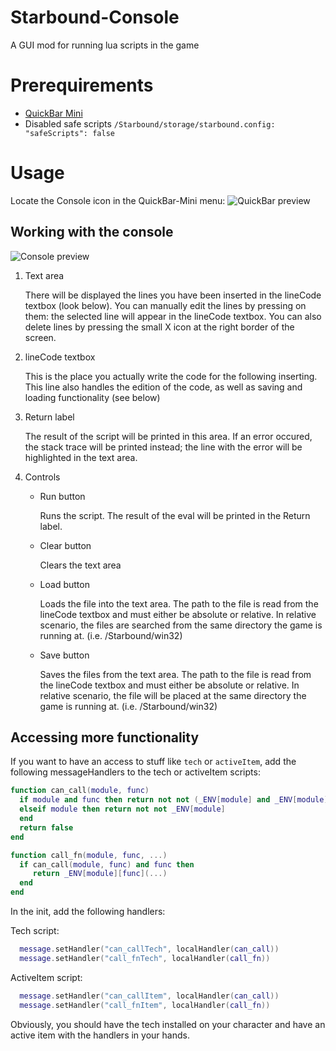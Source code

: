 # Starbound-Console
A GUI mod for running lua scripts in the game

# Prerequirements
* [QuickBar Mini](https://github.com/Silverfeelin/Starbound-Quickbar-Mini "Starbound-QuickBar-Mini")
* Disabled safe scripts
   ``/Starbound/storage/starbound.config: "safeScripts": false``

# Usage
Locate the Console icon in the QuickBar-Mini menu:
![QuickBar preview](https://i.imgur.com/Q7tA1J2.png)

## Working with the console
![Console preview](https://i.imgur.com/F3qFiZo.png)

1. Text area

   There will be displayed the lines you have been inserted in the lineCode textbox (look below). You can manually edit the lines by pressing on them: the selected line will appear in the lineCode textbox. You can also delete lines by pressing the small X icon at the right border of the screen.
2. lineCode textbox

   This is the place you actually write the code for the following inserting. This line also handles the edition of the code, as well as saving and loading functionality (see below)
3. Return label

   The result of the script will be printed in this area. If an error occured, the stack trace will be printed instead; the line with the error will be highlighted in the text area.
4. Controls

   * Run button
   
      Runs the script. The result of the eval will be printed in the Return label.
   * Clear button
   
      Clears the text area
   * Load button
   
      Loads the file into the text area. The path to the file is read from the lineCode textbox and must either be absolute or relative. In relative scenario, the files are searched from the same directory the game is running at. (i.e. /Starbound/win32)
   * Save button
   
      Saves the files from the text area. The path to the file is read from the lineCode textbox and must either be absolute or relative. In relative scenario, the file will be placed at the same directory the game is running at. (i.e. /Starbound/win32)
      
 ## Accessing more functionality
 
 If you want to have an access to stuff like ``tech`` or ``activeItem``, add the following messageHandlers to the tech or activeItem scripts:

 ```lua
function can_call(module, func)
   if module and func then return not not (_ENV[module] and _ENV[module][func])
   elseif module then return not not _ENV[module] 
   end 
   return false
end

function call_fn(module, func, ...)
   if can_call(module, func) and func then 
      return _ENV[module][func](...)
   end
end
```

In the init, add the following handlers:

Tech script:

```lua
  message.setHandler("can_callTech", localHandler(can_call))
  message.setHandler("call_fnTech", localHandler(call_fn))
```

ActiveItem script:

```lua
  message.setHandler("can_callItem", localHandler(can_call))
  message.setHandler("call_fnItem", localHandler(call_fn))
```

Obviously, you should have the tech installed on your character and have an active item with the handlers in your hands.

